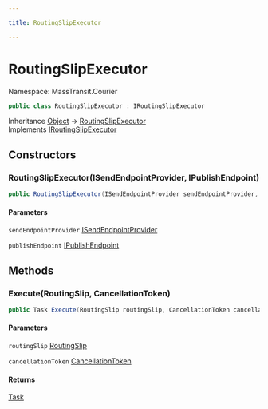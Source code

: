 ```yaml
---

title: RoutingSlipExecutor

---
```


# RoutingSlipExecutor

Namespace: MassTransit.Courier

```csharp
public class RoutingSlipExecutor : IRoutingSlipExecutor
```

Inheritance [Object](https://learn.microsoft.com/en-us/dotnet/api/system.object) → [RoutingSlipExecutor](../masstransit-courier/routingslipexecutor)<br/>
Implements [IRoutingSlipExecutor](../masstransit/iroutingslipexecutor)

## Constructors

### **RoutingSlipExecutor(ISendEndpointProvider, IPublishEndpoint)**

```csharp
public RoutingSlipExecutor(ISendEndpointProvider sendEndpointProvider, IPublishEndpoint publishEndpoint)
```

#### Parameters

`sendEndpointProvider` [ISendEndpointProvider](../masstransit/isendendpointprovider)<br/>

`publishEndpoint` [IPublishEndpoint](../masstransit/ipublishendpoint)<br/>

## Methods

### **Execute(RoutingSlip, CancellationToken)**

```csharp
public Task Execute(RoutingSlip routingSlip, CancellationToken cancellationToken)
```

#### Parameters

`routingSlip` [RoutingSlip](../masstransit-courier-contracts/routingslip)<br/>

`cancellationToken` [CancellationToken](https://learn.microsoft.com/en-us/dotnet/api/system.threading.cancellationtoken)<br/>

#### Returns

[Task](https://learn.microsoft.com/en-us/dotnet/api/system.threading.tasks.task)<br/>
